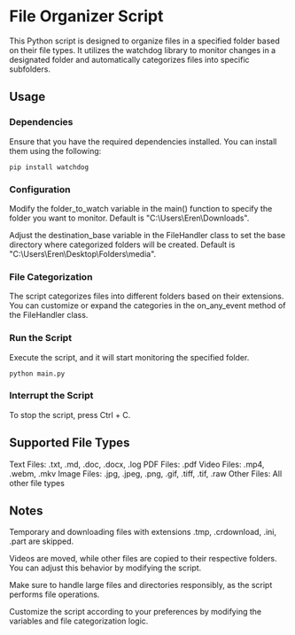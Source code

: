 # File Organizer Script
This Python script is designed to organize files in a specified folder based on their file types. It utilizes the watchdog library to monitor changes in a designated folder and automatically categorizes files into specific subfolders.

## Usage
### Dependencies

Ensure that you have the required dependencies installed. You can install them using the following:
```
pip install watchdog
```
### Configuration

Modify the folder_to_watch variable in the main() function to specify the folder you want to monitor. Default is "C:\Users\Eren\Downloads".

Adjust the destination_base variable in the FileHandler class to set the base directory where categorized folders will be created. Default is "C:\Users\Eren\Desktop\Folders\media".

### File Categorization

The script categorizes files into different folders based on their extensions. You can customize or expand the categories in the on_any_event method of the FileHandler class.
### Run the Script

Execute the script, and it will start monitoring the specified folder.
```
python main.py
```
### Interrupt the Script

To stop the script, press Ctrl + C.
## Supported File Types
Text Files: .txt, .md, .doc, .docx, .log
PDF Files: .pdf
Video Files: .mp4, .webm, .mkv
Image Files: .jpg, .jpeg, .png, .gif, .tiff, .tif, .raw
Other Files: All other file types
## Notes
Temporary and downloading files with extensions .tmp, .crdownload, .ini, .part are skipped.

Videos are moved, while other files are copied to their respective folders. You can adjust this behavior by modifying the script.

Make sure to handle large files and directories responsibly, as the script performs file operations.

Customize the script according to your preferences by modifying the variables and file categorization logic.

